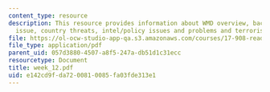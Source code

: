 ```yaml
---
content_type: resource
description: This resource provides information about WMD overview, background to
  issue, country threats, intel/policy issues and problems and terrorist use of WMD.
file: https://ol-ocw-studio-app-qa.s3.amazonaws.com/courses/17-908-reading-seminar-in-social-science-intelligence-and-national-security-fall-2005/e142cd9fda7200810085fa03fde313e1_week_12.pdf
file_type: application/pdf
parent_uid: 057d3880-4507-a8f5-247a-db51d1c31ecc
resourcetype: Document
title: week_12.pdf
uid: e142cd9f-da72-0081-0085-fa03fde313e1
---
```

